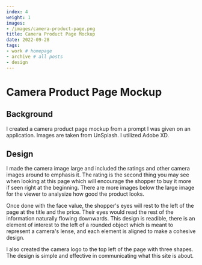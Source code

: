 ```yaml
---
index: 4
weight: 1
images:
- /images/camera-product-page.png
title: Camera Product Page Mockup
date: 2022-09-28
tags:
- work # homepage
- archive # all posts
- design
---
```


# Camera Product Page Mockup

## Background
I created a camera product page mockup from a prompt I was given on an application. Images are taken from UnSplash. I utilized Adobe XD.

## Design
I made the camera image large and included the ratings and other camera images around to emphasis it. The rating is the second thing you may see when looking at this page which will encourage the shopper to buy it more if seen right at the beginning. There are more images below the large image for the viewer to analysize how good the product looks.

Once done with the face value, the shopper's eyes will rest to the left of the page at the title and the price. Their eyes would read the rest of the information naturally flowing downwards. This design is readible, there is an element of interest to the left of a rounded object which is meant to represent a camera's lense, and each element is aligned to make a cohesive design.

I also created the camera logo to the top left of the page with three shapes. The design is simple and effective in communicating what this site is about.